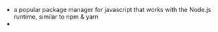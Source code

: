 - a popular package manager for javascript that works with the Node.js runtime, similar to npm & yarn
- 
